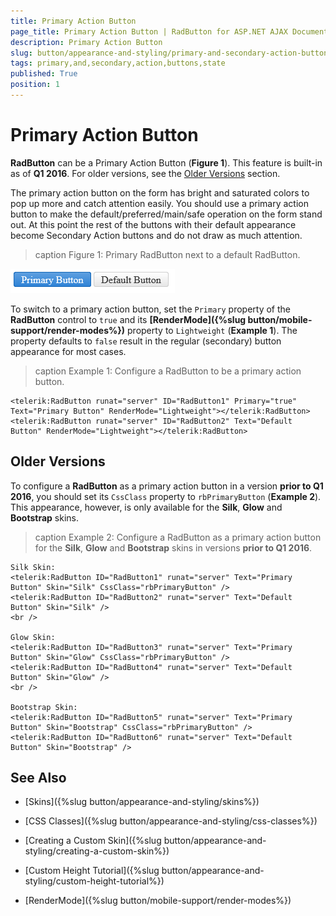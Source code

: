 ```yaml
---
title: Primary Action Button
page_title: Primary Action Button | RadButton for ASP.NET AJAX Documentation
description: Primary Action Button
slug: button/appearance-and-styling/primary-and-secondary-action-buttons
tags: primary,and,secondary,action,buttons,state
published: True
position: 1
---
```


# Primary Action Button


**RadButton** can be a Primary Action Button (**Figure 1**). This feature is built-in as of **Q1 2016**. For older versions, see the [Older Versions](#older-versions) section.

The primary action button on the form has bright and saturated colors to pop up more and catch attention easily. You should use a primary action button to make the default/preferred/main/safe operation on the form stand out. At this point the rest of the buttons with their default appearance become Secondary Action buttons and do not draw as much attention.


>caption Figure 1: Primary RadButton next to a default RadButton.

![Primary action button overview](images/primary-action-button.png)

To switch to a primary action button, set the `Primary` property of the **RadButton** control to `true` and its **[RenderMode]({%slug button/mobile-support/render-modes%})** property to `Lightweight` (**Example 1**). The property defaults to `false` result in the regular (secondary) button appearance for most cases.

>caption Example 1: Configure a RadButton to be a primary action button.

````ASP.NET
<telerik:RadButton runat="server" ID="RadButton1" Primary="true" Text="Primary Button" RenderMode="Lightweight"></telerik:RadButton>
<telerik:RadButton runat="server" ID="RadButton2" Text="Default Button" RenderMode="Lightweight"></telerik:RadButton>
````


## Older Versions

To configure a **RadButton** as a primary action button in a version **prior to Q1 2016**, you should set its `CssClass` property to `rbPrimaryButton` (**Example 2**). This appearance, however, is only available for the **Silk**, **Glow** and **Bootstrap** skins.

>caption Example 2: Configure a RadButton as a primary action button for the **Silk**, **Glow** and **Bootstrap** skins in versions **prior to Q1 2016**.

````ASP.NET
Silk Skin:
<telerik:RadButton ID="RadButton1" runat="server" Text="Primary Button" Skin="Silk" CssClass="rbPrimaryButton" />
<telerik:RadButton ID="RadButton2" runat="server" Text="Default Button" Skin="Silk" />
<br />

Glow Skin:
<telerik:RadButton ID="RadButton3" runat="server" Text="Primary Button" Skin="Glow" CssClass="rbPrimaryButton" />
<telerik:RadButton ID="RadButton4" runat="server" Text="Default Button" Skin="Glow" />
<br />

Bootstrap Skin:
<telerik:RadButton ID="RadButton5" runat="server" Text="Primary Button" Skin="Bootstrap" CssClass="rbPrimaryButton" />
<telerik:RadButton ID="RadButton6" runat="server" Text="Default Button" Skin="Bootstrap" />
````



## See Also

 * [Skins]({%slug button/appearance-and-styling/skins%})

 * [CSS Classes]({%slug button/appearance-and-styling/css-classes%})

 * [Creating a Custom Skin]({%slug button/appearance-and-styling/creating-a-custom-skin%})

 * [Custom Height Tutorial]({%slug button/appearance-and-styling/custom-height-tutorial%})

 * [RenderMode]({%slug button/mobile-support/render-modes%})

